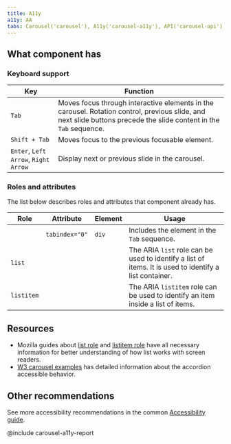 ```yaml
---
title: A11y
a11y: AA
tabs: Carousel('carousel'), A11y('carousel-a11y'), API('carousel-api'), Example('carousel-code'), Changelog('carousel-changelog')
---
```


## What component has

### Keyboard support

| Key                             | Function                                                                                                                                                            |
| ------------------------------- | ------------------------------------------------------------------------------------------------------------------------------------------------------------------- |
| `Tab`                           | Moves focus through interactive elements in the carousel. Rotation control, previous slide, and next slide buttons precede the slide content in the `Tab` sequence. |
| `Shift + Tab`                   | Moves focus to the previous focusable element.                                                                                                                      |
| `Enter`, `Left Arrow`, `Right Arrow` | Display next or previous slide in the carousel.                                                                                                                     |

### Roles and attributes

The list below describes roles and attributes that component already has.

| Role       | Attribute      | Element | Usage                                                                                                  |
| ---------- | -------------- | ------- | ------------------------------------------------------------------------------------------------------ |
|            | `tabindex="0"` | `div`   | Includes the element in the `Tab` sequence.                                                            |
| `list`     |                |         | The ARIA `list` role can be used to identify a list of items. It is used to identify a list container. |
| `listitem` |                |         | The ARIA `listitem` role can be used to identify an item inside a list of items.                       |

## Resources

- Mozilla guides about [list role](https://developer.mozilla.org/en-US/docs/Web/Accessibility/ARIA/Roles/list_role) and [listitem role](https://developer.mozilla.org/en-US/docs/Web/Accessibility/ARIA/Roles/listitem_role) have all necessary information for better understanding of how list works with screen readers.
- [W3 carousel examples](https://www.w3.org/WAI/ARIA/apg/patterns/carousel/) has detailed information about the accordion accessible behavior.

## Other recommendations

See more accessibility recommendations in the common [Accessibility guide](/core-principles/a11y/).

@include carousel-a11y-report
